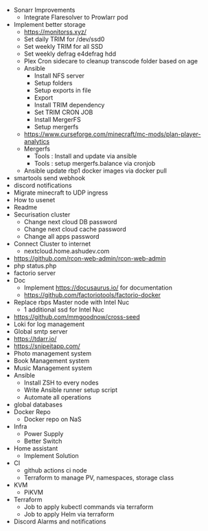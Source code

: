 + Sonarr Improvements
  + Integrate Flaresolver to Prowlarr pod
+ Implement better storage
  + https://monitorss.xyz/
  + Set daily TRIM for /dev/ssd0
  + Set weekly TRIM for all SSD
  + Set weekly defrag e4defrag hdd
  + Plex Cron sidecare to cleanup transcode folder based on age
  + Ansible
    + Install NFS server
    + Setup folders
    + Setup exports in file
    + Export
    + Install TRIM dependency
    + Set TRIM CRON JOB
    + Install MergerFS
    + Setup mergerfs
  + https://www.curseforge.com/minecraft/mc-mods/plan-player-analytics
  + Mergerfs
    + Tools : Install and update via ansible
    + Tools : setup mergerfs.balance via cronjob
  + Ansible update rbp1 docker images via docker pull
+ smartools send webhook
+ discord notifications
+ Migrate minecraft to UDP ingress
+ How to usenet
+ Readme
+ Securisation cluster
  + Change next cloud DB password
  + Change next cloud cache password
  + Change all apps password
+ Connect Cluster to internet
  + nextcloud.home.ashudev.com
+ https://github.com/rcon-web-admin/rcon-web-admin
+ php status.php
+ factorio server
+ Doc
  + Implement https://docusaurus.io/ for documentation
  + https://github.com/factoriotools/factorio-docker
+ Replace rbps Master node with Intel Nuc
  + 1 additional ssd for Intel Nuc
+ https://github.com/mmgoodnow/cross-seed
+ Loki for log management
+ Global smtp server
+ https://tdarr.io/
+ https://snipeitapp.com/
+ Photo management system
+ Book Management system
+ Music Management system
+ Ansible
  + Install ZSH to every nodes
  + Write Ansible runner setup script
  + Automate all operations
+ global databases
+ Docker Repo
  + Docker repo on NaS
+ Infra
  + Power Supply
  + Better Switch
+ Home assistant
  + Implement Solution
+ CI
  + github actions ci node
  + Terraform to manage PV, namespaces, storage class
+ KVM
  + PiKVM
+ Terraform
    + Job to apply kubectl commands via terraform
    + Job to apply Helm via terraform
+ Discord Alarms and notifications
